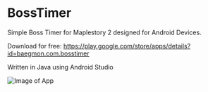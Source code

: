 # BossTimer
Simple Boss Timer for Maplestory 2 designed for Android Devices.

Download for free: https://play.google.com/store/apps/details?id=baegmon.com.bosstimer

Written in Java using Android Studio

![Image of App](http://i.imgur.com/HAFGsLl.png)
